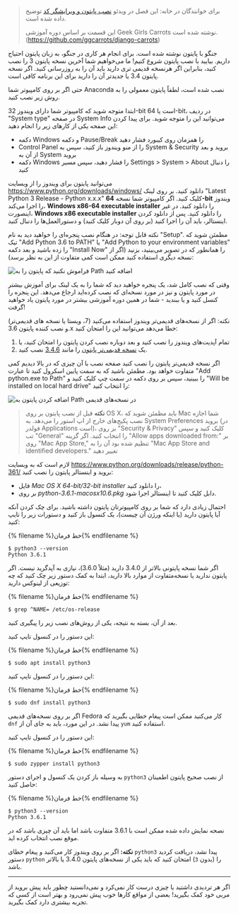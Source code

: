 > برای خوانندگان در خانه: این فصل در ویدئو [نصب پایتون و ویرایشگر کد](https://www.youtube.com/watch?v=pVTaqzKZCdA) توضیح داده شده است.
> 
> این قسمت بر اساس دوره آموزشی Geek Girls Carrots نوشته شده است.(https://github.com/ggcarrots/django-carrots)

جنگو با پایتون نوشته شده است. برای انجام هر کاری در جنگو، به زبان پایتون احتیاج داریم. بیایید با نصب پایتون شروع کنیم! ما می‌خواهیم شما آخرین نسخه پایتون 3 را نصب کنید، بنابراین اگر هرنسخه قدیمی تری دارید باید آن را به روزرسانی کنید. اگر نسخه پایتون 3.4 یا جدیدتر آن را دارید برای این برنامه کافی است.

حتی اگر بر روی کامپیوتر شما Anaconda نصب شده است، لطفاً پایتون معمولی را به روش زیر نصب کنید.

<!--sec data-title="Install Python: Windows" data-id="python_windows" data-collapse=true ces-->

ابتدا متوجه شوید که کامپیوتر شما دارای ویندوز 32-bit است یا 64-bit، در ردیف "System type" در صفحه System Info می‌توانید این را متوجه شوید. برای پیدا کردن این صفحه یکی از کارهای زیر را انجام دهید:

* دکمه Windows و دکمه Pause/Break را همزمان روی کیبورد فشار دهید
* Control Panel را از منو ویندوز باز کنید، سپس به System & Security بروید و بعد از آن به System بروید
* دکمه Windows را فشار دهید، سپس مسیر Settings > System > About را دنبال کنید

می‌توانید پایتون برای ویندوز را از وبسایت https://www.python.org/downloads/windows/ دانلود کنید. بر روی لینک "Latest Python 3 Release - Python x.x.x" کلیک کنید. اگر کامپیوتر شما نسخه **64-bit** ویندوز را اجرا می‌کند، **Windows x86-64 executable installer** را دانلود کنید. در غیر اینصورت، **Windows x86 executable installer** را دانلود کنید. پس از دانلود کردن اینستالر، باید آن را اجرا کنید (بر روی آن دوبار کلیک کنید) و دستورالعمل‌ها را دنبال کنید.

نکته قابل توجه: در هنگام نصب پنجره‌ای را خواهید دید به نام "Setup". مطمئن شوید که تیک "Add Python 3.6 to PATH" یا "Add Python to your environment variables" را زده باشید و بعد دکمه "Install Now" را همانطور که در تصویر می‌بینید، بزنید (اگر از نسخه دیگری استفاده کنید ممکن است کمی متفاوت از این به نظر برسد):

![فراموش نکنید که پایتون را به Path اضافه کنید](../python_installation/images/python-installation-options.png)

وقتی که نصب کامل شد، یک پنجره خواهید دید که شما را به یک لینک برای آموزش بیشتر در مورد پایتون و نیز در مورد نسخه‌ای که نصب کرده‌اید ارجاع می‌دهد. این پنجره را کنسل کنید و یا ببندید - شما در همین دوره آموزشی بیشتر در مورد پایتون یاد خواهید گرفت!

نکته: اگر از نسخه‌های قدیمی‌تر ویندوز استفاده می‌کنید (7، ویستا یا نسخه های قدیمی‌تر) و نصب کننده پایتون 3.6.x خطا می‌دهد می‌توانید این را امتحان کنید:

1. تمام آپدیت‌های ویندوز را نصب کنید و بعد دوباره نصب کردن پایتون را امتحان کنید، یا
2. یک [نسخه قدیمی‌تر پایتون](https://www.python.org/downloads/windows/) را مانند [3.4.6](https://www.python.org/downloads/release/python-346/) نصب کنید.

اگر نسخه قدیمی‌تر پایتون را نصب کنید صفحه نصب با آن چیزی که در بالا دیدیم کمی متفاوت خواهد بود. مطمئن باشید که به سمت پایین اسکرول کنید تا عبارت "Add python.exe to Path" را ببینید، سپس بر روی دکمه در سمت چپ کلیک کنید و "Will be installed on local hard drive" را انتخاب کنید:

![اضافه کردن پایتون به Path در نسخه‌های قدیمی](../python_installation/images/add_python_to_windows_path.png)

<!--endsec-->

<!--sec data-title="Install Python: OS X" data-id="python_OSX"
data-collapse=true ces-->

> **نکته** قبل از نصب پایتون بر روی OS X، باید مطمئن شوید که Mac شما اجازه نصب پکیج‌های خارج از اپ استور را می‌دهد. به System Preferences بروید (در فولدر Applications است)، بر روی "Security & Privacy" کلیک کنید و سپس تب "General" را انتخاب کنید. اگر گزینه "Allow apps downloaded from:" بر روی "Mac App Store," تنظیم شده بود آن را به "Mac App Store and identified developers." تغییر دهید

لازم است که به وبسایت https://www.python.org/downloads/release/python-361/ بروید و اینستالر پایتون را نصب کنید:

* فایل *Mac OS X 64-bit/32-bit installer* را دانلود کنید،
* بر روی *python-3.6.1-macosx10.6.pkg* دابل کلیک کنید تا اینستالر اجرا شود.

<!--endsec-->

<!--sec data-title="Install Python: Linux" data-id="python_linux"
data-collapse=true ces-->

احتمال زیادی دارد که شما بر روی کامپیوترتان پایتون داشته باشید. برای چک کردن آنکه آیا پایتون دارید (یا اینکه ورژن آن چیست)، یک کنسول باز کنید و دستورات زیر را تایپ کنید:

{% filename %}خط فرمان{% endfilename %}

    $ python3 --version
    Python 3.6.1
    

اگر شما نسخه پایتونی بالاتر از 3.4.0 دارید (مثلاً 3.6.0)، نیازی به آپدگرید نیست. اگر پایتون ندارید یا نسخه‌متفاوت از موارد بالا دارید، ابتدا به کمک دستور زیر چک کنید که چه توزیعی از لینوکس دارید:

{% filename %}خط فرمان{% endfilename %}

    $ grep ^NAME= /etc/os-release
    

بعد از آن، بسته به نتیجه، یکی از روش‌های نصب زیر را پیگیری کنید.

<!--endsec-->

<!--sec data-title="Install Python: Debian or Ubuntu" data-id="python_debian" data-collapse=true ces-->

این دستور را در کنسول تایپ کنید:

{% filename %}خط فرمان{% endfilename %}

    $ sudo apt install python3
    

<!--endsec-->

<!--sec data-title="Install Python: Fedora" data-id="python_fedora"
data-collapse=true ces-->

این دستور را در کنسول تایپ کنید:

{% filename %}خط فرمان{% endfilename %}

    $ sudo dnf install python3
    

اگر بر روی نسخه‌های قدیمی Fedora کار می‌کنید ممکن است پیغام خطایی بگیرید که `dnf` پیدا نشد. در این مورد، باید به جای آن از `yum` استفاده کنید.

<!--endsec-->

<!--sec data-title="Install Python: openSUSE" data-id="python_openSUSE"
data-collapse=true ces-->

این دستور را در کنسول تایپ کنید:

{% filename %}خط فرمان{% endfilename %}

    $ sudo zypper install python3
    

<!--endsec-->

به وسیله باز کردن یک کنسول و اجرای دستور `python3` از نصب صحیح پایتون اطمینان حاصل کنید:

{% filename %}خط فرمان{% endfilename %}

    $ python3 --version
    Python 3.6.1
    

نصحه نمایش داده شده ممکن است با 3.6.1 متفاوت باشد اما باید آن چیزی باشد که در موقع نصب انتخاب کرده اید.

**نکته:** اگر بر روی ویندوز کار می‌کنید و پیغام خطای `python3` پیدا نشد، دریافت کردید دستور `python` را (بدون `3`) امتحان کنید که باید یکی از نسخه‌های پایتون 3.4.0 یا بالاتر باشد.

* * *

اگر هر تردیدی داشتید یا چیزی درست کار نمی‌کرد و نمی‌دانستید چطور باید پیش بروید از مربی خود کمک بگیرید! بعضی از مواقع کارها خوب پیش نمی‌رود و بهتر است از کسی که تجربه بیشتری دارد کمک بگیرید.